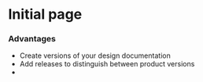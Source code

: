 # Initial page

### Advantages 

* Create versions of your design documentation
* Add releases to distinguish between product versions 
* 